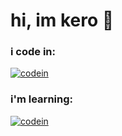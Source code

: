 # hi, im kero 🦆
### i code in:

[![codein](https://skillicons.dev/icons?i=nodejs,js,ts,html,css,react,lua,tailwind,nextjs,java)](https://skillicons.dev)

### i'm learning:

[![codein](https://skillicons.dev/icons?i=kotlin,cpp,cs,mongodb)](https://skillicons.dev)
